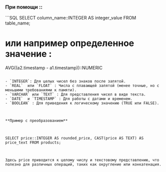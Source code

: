 <h3>При помощи :: </h3>
```SQL
SELECT column_name::INTEGER AS integer_value
FROM table_name;

# или например определенное значение : 

AVG((a2.timestamp - a1.timestamp))::NUMERIC
```

- `INTEGER`: Для целых чисел без знаков после запятой.
- `REAL`  или `FLOAT` : Числа с плавающей запятой (менее точные, но с меньшими требованиями к памяти).
- `VARCHAR` или `TEXT` : Для представления чисел в виде текста.
- `DATE`  и `TIMESTAMP` : Для работы с датами и временем.
- `BOOLEAN` : Для приведения к логическому значению (TRUE или FALSE).

  

**Пример с преобразованием**

  

SELECT price::INTEGER AS rounded_price, CAST(price AS TEXT) AS price_text FROM products;

  

Здесь price приводится к целому числу и текстовому представлению, что полезно для различных операций, таких как округление или конкатенация.